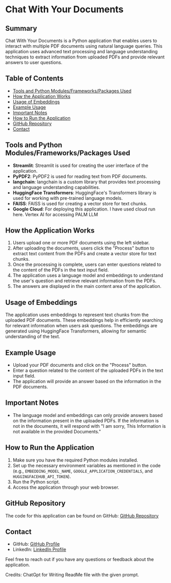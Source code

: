 # Chat With Your Documents


## Summary

Chat With Your Documents is a Python application that enables users to interact with multiple PDF documents using natural language queries. This application uses advanced text processing and language understanding techniques to extract information from uploaded PDFs and provide relevant answers to user questions.

## Table of Contents

- [Tools and Python Modules/Frameworks/Packages Used](#tools-and-python-modulesframeworkspackages-used)
- [How the Application Works](#how-the-application-works)
- [Usage of Embeddings](#usage-of-embeddings)
- [Example Usage](#example-usage)
- [Important Notes](#important-notes)
- [How to Run the Application](#how-to-run-the-application)
- [GitHub Repository](#github-repository)
- [Contact](#contact)

## Tools and Python Modules/Frameworks/Packages Used

- **Streamlit**: Streamlit is used for creating the user interface of the application.
- **PyPDF2**: PyPDF2 is used for reading text from PDF documents.
- **langchain**: langchain is a custom library that provides text processing and language understanding capabilities.
- **HuggingFace Transformers**: HuggingFace's Transformers library is used for working with pre-trained language models.
- **FAISS**: FAISS is used for creating a vector store for text chunks.
- **Google Cloud**: For deploying this application. I have used cloud run here. Vertex AI for accessing PALM LLM

## How the Application Works

1. Users upload one or more PDF documents using the left sidebar.
2. After uploading the documents, users click the "Process" button to extract text content from the PDFs and create a vector store for text chunks.
3. Once the processing is complete, users can enter questions related to the content of the PDFs in the text input field.
4. The application uses a language model and embeddings to understand the user's question and retrieve relevant information from the PDFs.
5. The answers are displayed in the main content area of the application.

## Usage of Embeddings

The application uses embeddings to represent text chunks from the uploaded PDF documents. These embeddings help in efficiently searching for relevant information when users ask questions. The embeddings are generated using HuggingFace Transformers, allowing for semantic understanding of the text.

## Example Usage

- Upload your PDF documents and click on the "Process" button.
- Enter a question related to the content of the uploaded PDFs in the text input field.
- The application will provide an answer based on the information in the PDF documents.

## Important Notes

- The language model and embeddings can only provide answers based on the information present in the uploaded PDFs. If the information is not in the documents, it will respond with "I am sorry, This Information is not available in the provided Documents."

## How to Run the Application

1. Make sure you have the required Python modules installed.
2. Set up the necessary environment variables as mentioned in the code (e.g., `EMBEDDING_MODEL_NAME`, `GOOGLE_APPLICATION_CREDENTIALS`, and `HUGGINGFACEHUB_API_TOKEN`).
3. Run the Python script.
4. Access the application through your web browser.

## GitHub Repository

The code for this application can be found on GitHub: [GitHub Repository](https://github.com/naveen675/AI/blob/main/langchain/Chat_With_your_Documents)

## Contact

- GitHub: [GitHub Profile](https://github.com/naveen675)
- LinkedIn: [LinkedIn Profile](www.linkedin.com/in/naveen675)

Feel free to reach out if you have any questions or feedback about the application.

Credits: ChatGpt for Writing ReadMe file with the given prompt.
